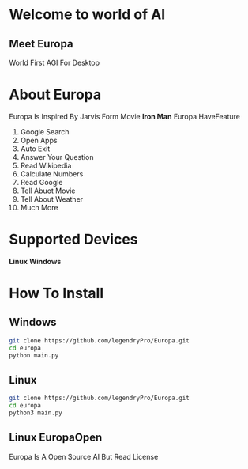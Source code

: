 # Welcome to world of AI
## Meet Europa 
World First AGI For Desktop
# About Europa
Europa Is Inspired By Jarvis Form Movie **Iron Man**
Europa HaveFeature 
1. Google Search
2. Open Apps
3. Auto Exit
4. Answer Your Question
5. Read Wikipedia
6. Calculate Numbers
7. Read Google
8. Tell Abuot Movie
9. Tell About Weather
10. Much More 

# Supported  Devices
**Linux**
**Windows**

# How To Install 
## Windows
```bash
git clone https://github.com/legendryPro/Europa.git
cd europa
python main.py
```
## Linux 
```bash
git clone https://github.com/legendryPro/Europa.git
cd europa
python3 main.py
```

## Linux EuropaOpen
Europa Is A Open Source AI
But Read License


##
